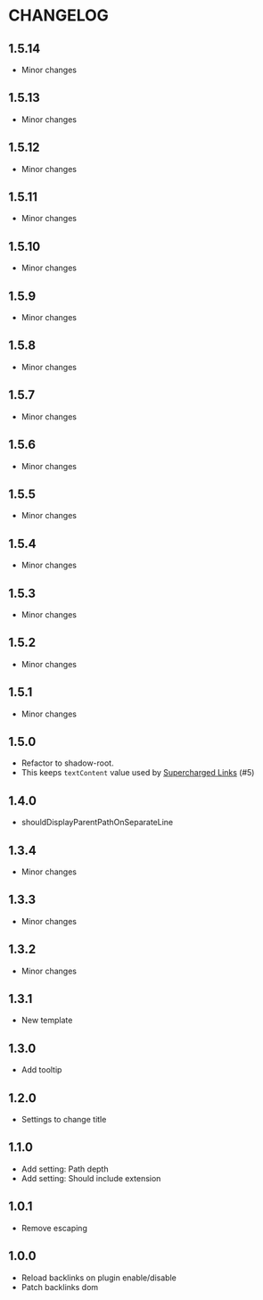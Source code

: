 # CHANGELOG

## 1.5.14

- Minor changes

## 1.5.13

- Minor changes

## 1.5.12

- Minor changes

## 1.5.11

- Minor changes

## 1.5.10

- Minor changes

## 1.5.9

- Minor changes

## 1.5.8

- Minor changes

## 1.5.7

- Minor changes

## 1.5.6

- Minor changes

## 1.5.5

- Minor changes

## 1.5.4

- Minor changes

## 1.5.3

- Minor changes

## 1.5.2

- Minor changes

## 1.5.1

- Minor changes

## 1.5.0

- Refactor to shadow-root.
- This keeps `textContent` value used by [Supercharged Links](https://github.com/mdelobelle/obsidian_supercharged_links) (#5)

## 1.4.0

- shouldDisplayParentPathOnSeparateLine

## 1.3.4

- Minor changes

## 1.3.3

- Minor changes

## 1.3.2

- Minor changes

## 1.3.1

- New template

## 1.3.0

- Add tooltip

## 1.2.0

- Settings to change title

## 1.1.0

- Add setting: Path depth
- Add setting: Should include extension

## 1.0.1

- Remove escaping

## 1.0.0

- Reload backlinks on plugin enable/disable
- Patch backlinks dom
